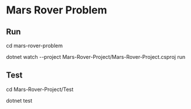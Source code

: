 # Mars Rover Problem

## Run

cd mars-rover-problem

dotnet watch --project Mars-Rover-Project/Mars-Rover-Project.csproj run

## Test

cd  Mars-Rover-Project/Test

dotnet test

